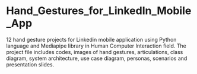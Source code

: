 # Hand_Gestures_for_LinkedIn_Mobile_App

12 hand gesture projects for Linkedin mobile application using Python language and Mediapipe library in Human Computer Interaction field.
The project file includes codes, images of hand gestures, articulations, class diagram, system architecture, use case diagram, personas, scenarios and presentation slides.

